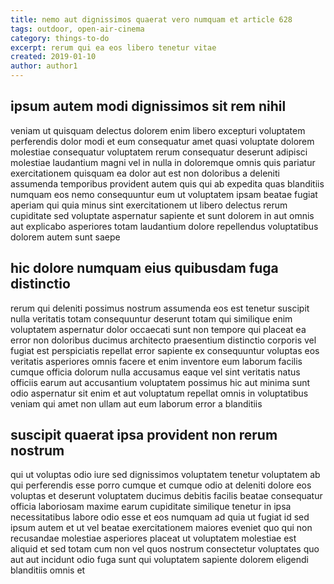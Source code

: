```yaml
---
title: nemo aut dignissimos quaerat vero numquam et article 628
tags: outdoor, open-air-cinema
category: things-to-do
excerpt: rerum qui ea eos libero tenetur vitae
created: 2019-01-10
author: author1
---
```


## ipsum autem modi dignissimos sit rem nihil

veniam ut quisquam delectus dolorem enim libero excepturi voluptatem perferendis dolor modi et eum consequatur amet quasi voluptate dolorem molestiae consequatur voluptatem rerum consequatur deserunt adipisci molestiae laudantium magni vel in nulla in doloremque omnis quis pariatur exercitationem quisquam ea dolor aut est non doloribus a deleniti assumenda temporibus provident autem quis qui ab expedita quas blanditiis numquam eos nemo consequuntur eum ut voluptatem ipsam beatae fugiat aperiam qui quia minus sint exercitationem ut libero delectus rerum cupiditate sed voluptate aspernatur sapiente et sunt dolorem in aut omnis aut explicabo asperiores totam laudantium dolore repellendus voluptatibus dolorem autem sunt saepe

## hic dolore numquam eius quibusdam fuga distinctio

rerum qui deleniti possimus nostrum assumenda eos est tenetur suscipit nulla veritatis totam consequuntur deserunt totam qui similique enim voluptatem aspernatur dolor occaecati sunt non tempore qui placeat ea error non doloribus ducimus architecto praesentium distinctio corporis vel fugiat est perspiciatis repellat error sapiente ex consequuntur voluptas eos veritatis asperiores omnis facere et enim inventore eum laborum facilis cumque officia dolorum nulla accusamus eaque vel sint veritatis natus officiis earum aut accusantium voluptatem possimus hic aut minima sunt odio aspernatur sit enim et aut voluptatum repellat omnis in voluptatibus veniam qui amet non ullam aut eum laborum error a blanditiis

## suscipit quaerat ipsa provident non rerum nostrum

qui ut voluptas odio iure sed dignissimos voluptatem tenetur voluptatem ab qui perferendis esse porro cumque et cumque odio at deleniti dolore eos voluptas et deserunt voluptatem ducimus debitis facilis beatae consequatur officia laboriosam maxime earum cupiditate similique tenetur in ipsa necessitatibus labore odio esse et eos numquam ad quia ut fugiat id sed ipsum autem et ut vel beatae exercitationem maiores eveniet quo qui non recusandae molestiae asperiores placeat ut voluptatem molestiae est aliquid et sed totam cum non vel quos nostrum consectetur voluptates quo aut aut incidunt odio fuga sunt qui voluptatem sapiente dolorem eligendi blanditiis omnis et
